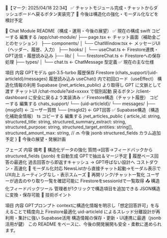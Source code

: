 📌【マーク: 2025/04/18 22:34】
✅ チャットモジュール完成・チャットからダッシュボードへ戻るボタン実装完了
💬 今後は構造化の強化・モーダル化などを検討予定

🧾 Chat Module README（構成・運用・今後の展望）
✅ 現在の構成
swift
コピーする
編集する
/app/chat-module/
├── page.tsx                      ← チャット画面（補助金ごとのセッション）
├── components/
│   └── ChatWindow.tsx           ← メッセージUI（ヘッダー、履歴、入力）
├── hooks/
│   └── useChat.ts               ← Firestore連携・GPT送信・履歴読み込み
├── lib/
│   └── firestoreChat.ts         ← Firestoreへの保存処理
├── types/
│   └── chat.ts                  ← ChatMessage 型定義
✅ 現在の主な仕様

項目	内容
GPTモデル	gpt-3.5-turbo
履歴保存	Firestore (chats_support/{uid-articleId}/messages)
履歴読み込み	useChat() 内で初回ロード（useEffect）
構造化情報の利用	Supabase (jnet_articles_public) より取得し GPT に文脈として渡す
チャットUI	/chat-module?aid=xxxxx で個別起動
戻るボタン	/client-dashboard に安全に戻るよう実装済み
✅ Firestore構造（チャット履歴）
コピーする
編集する
chats_support/
└── {uid-articleId}/
    └── messages/
        ├── {msgId1} ← ユーザー質問
        └── {msgId2} ← GPT回答
✅ Supabase構造（構造化補助金情報）
ts
コピーする
編集する
jnet_articles_public {
  article_id: string,
  structured_title: string,
  structured_summary_extract: string,
  structured_purpose: string,
  structured_target_entities: string[],
  structured_amount_max: string,
  // 🔜 今後 jsonb structured_fields カラム追加予定
}
🔭 今後の展望・発展計画

フェーズ	内容	備考
🔁 構造化データの強化	質問→回答→フィードバックから structured_fields (jsonb) を自動生成	GPTで抽出＆マージ予定
🧠 履歴ベース回答の最適化	過去回答から即返すキャッシュ → GPT呼ばない設計へ	コストダウン・高速化
💬 モーダル化対応	NewsListから直接チャット起動→モーダル表示でUX向上	ルーティングなし・表示スムーズ
📌 再開リンク/チャット一覧化	ユーザーが過去のやり取り一覧を確認可能に	FirestoreをsessionIdで一覧取得
📤 構造化フィードバックツール	管理者が1クリックで構造項目を追加できる	JSON構造に変換・保存可能
🧩 技術ポイント

項目	内容
GPTプロンプト	contextに構造化情報を明示し「想定回答許可」を与えることで精度向上
Firestore最適化	uid-articleId によるスレッド分離設計が再利用・集計に強い
Supabase活用	構造情報の保存・更新・UI連携に最適（jsonb 活用が鍵）
この README をベースに、今後の開発展開も安全・柔軟に進められます。